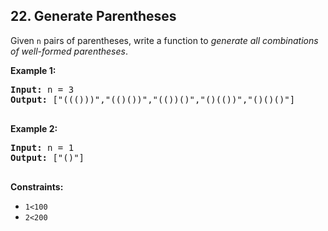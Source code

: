 ## 22. Generate Parentheses

Given `n` pairs of parentheses, write a function to _generate all combinations of well-formed parentheses_.

**Example 1:**

<pre>
<b>Input:</b> n = 3
<b>Output:</b> ["((()))","(()())","(())()","()(())","()()()"]

</pre>

**Example 2:**

<pre>
<b>Input:</b> n = 1
<b>Output:</b> ["()"]

</pre>

**Constraints:**
- `1<100`
- `2<200`